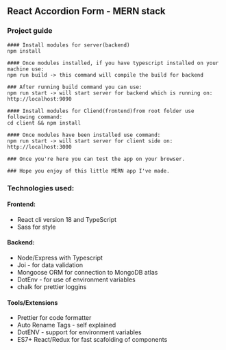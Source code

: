 ## React Accordion Form - MERN stack

### Project guide

```
#### Install modules for server(backend)
npm install

#### Once modules installed, if you have typescript installed on your machine use:
npm run build -> this command will compile the build for backend

### After running build command you can use:
npm run start -> will start server for backend which is running on: http://localhost:9090

#### Install modules for Cliend(frontend)from root folder use following command:
cd client && npm install

#### Once modules have been installed use command:
npm run start -> will start server for client side on: http://localhost:3000

### Once you're here you can test the app on your browser.

### Hope you enjoy of this little MERN app I've made.
```

### Technologies used:

#### Frontend:

- React cli version 18 and TypeScript
- Sass for style

#### Backend:

- Node/Express with Typescript
- Joi - for data validation
- Mongoose ORM for connection to MongoDB atlas
- DotEnv - for use of environment variables
- chalk for prettier loggins

#### Tools/Extensions

- Prettier for code formatter
- Auto Rename Tags - self explained
- DotENV - support for environment variables
- ES7+ React/Redux for fast scafolding of components
